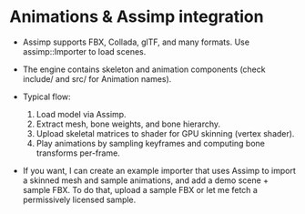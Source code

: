 Animations & Assimp integration
===============================

- Assimp supports FBX, Collada, glTF, and many formats. Use assimp::Importer to load scenes.
- The engine contains skeleton and animation components (check include/ and src/ for Animation names).
- Typical flow:
  1. Load model via Assimp.
  2. Extract mesh, bone weights, and bone hierarchy.
  3. Upload skeletal matrices to shader for GPU skinning (vertex shader).
  4. Play animations by sampling keyframes and computing bone transforms per-frame.

- If you want, I can create an example importer that uses Assimp to import a skinned mesh and sample animations,
  and add a demo scene + sample FBX. To do that, upload a sample FBX or let me fetch a permissively licensed sample.
